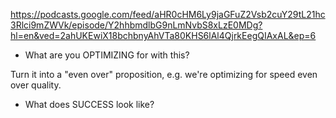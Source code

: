 https://podcasts.google.com/feed/aHR0cHM6Ly9jaGFuZ2Vsb2cuY29tL21hc3Rlci9mZWVk/episode/Y2hhbmdlbG9nLmNvbS8xLzE0MDg?hl=en&ved=2ahUKEwiX18bchbnyAhVTa80KHS6lAl4QjrkEegQIAxAL&ep=6

- What are you OPTIMIZING for with this?

Turn it into a "even over" proposition, e.g. we're optimizing for speed even over quality.

- What does SUCCESS look like?